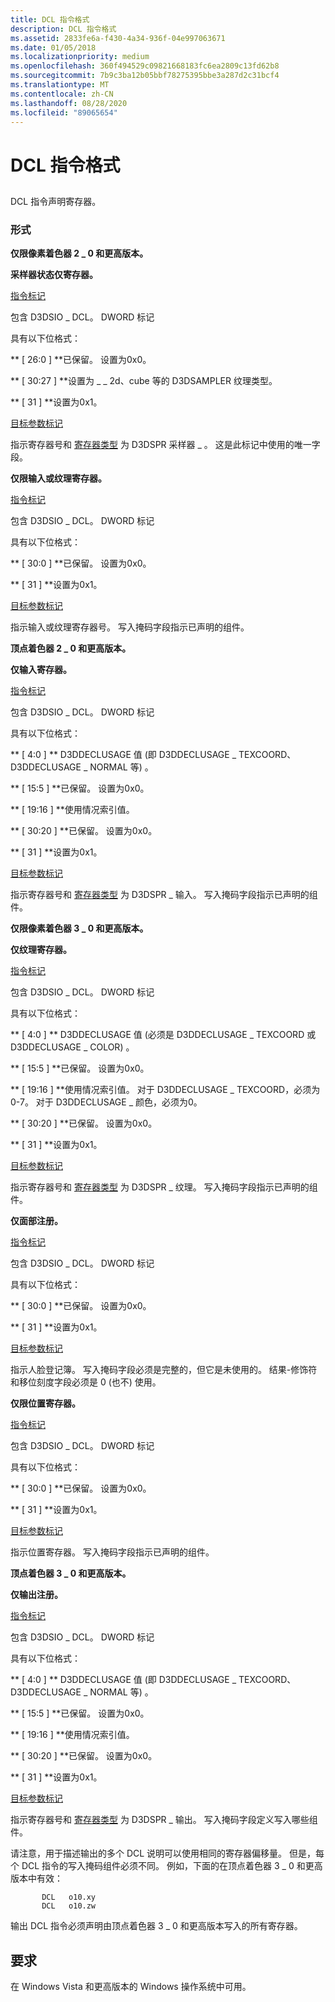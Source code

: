 ```yaml
---
title: DCL 指令格式
description: DCL 指令格式
ms.assetid: 2833fe6a-f430-4a34-936f-04e997063671
ms.date: 01/05/2018
ms.localizationpriority: medium
ms.openlocfilehash: 360f494529c09821668183fc6ea2809c13fd62b8
ms.sourcegitcommit: 7b9c3ba12b05bbf78275395bbe3a287d2c31bcf4
ms.translationtype: MT
ms.contentlocale: zh-CN
ms.lasthandoff: 08/28/2020
ms.locfileid: "89065654"
---
```

# <a name="dcl-instruction-format"></a>DCL 指令格式


## <span id="ddk_dcl_instruction_gg"></span><span id="DDK_DCL_INSTRUCTION_GG"></span>


DCL 指令声明寄存器。

### <a name="span-idformatspanspan-idformatspanformat"></a><span id="format"></span><span id="FORMAT"></span>形式

**仅限像素着色器 2 \_ 0 和更高版本。**

**采样器状态仅寄存器。**

[指令标记](instruction-token.md)

包含 D3DSIO \_ DCL。
DWORD 标记

具有以下位格式：

** \[ 26:0 \] **已保留。 设置为0x0。

** \[ 30:27 \] **设置为 \_ \_ 2d、cube 等的 D3DSAMPLER 纹理类型。

** \[ 31 \] **设置为0x1。

[目标参数标记](destination-parameter-token.md)

指示寄存器号和 [寄存器类型](/windows-hardware/drivers/ddi/d3d9types/ne-d3d9types-_d3dshader_param_register_type) 为 D3DSPR 采样器 \_ 。 这是此标记中使用的唯一字段。

**仅限输入或纹理寄存器。**

[指令标记](instruction-token.md)

包含 D3DSIO \_ DCL。
DWORD 标记

具有以下位格式：

** \[ 30:0 \] **已保留。 设置为0x0。

** \[ 31 \] **设置为0x1。

[目标参数标记](destination-parameter-token.md)

指示输入或纹理寄存器号。 写入掩码字段指示已声明的组件。

**顶点着色器 2 \_ 0 和更高版本。**

**仅输入寄存器。**

[指令标记](instruction-token.md)

包含 D3DSIO \_ DCL。
DWORD 标记

具有以下位格式：

** \[ 4:0 \] ** D3DDECLUSAGE 值 (即 D3DDECLUSAGE \_ TEXCOORD、D3DDECLUSAGE \_ NORMAL 等) 。

** \[ 15:5 \] **已保留。 设置为0x0。

** \[ 19:16 \] **使用情况索引值。

** \[ 30:20 \] **已保留。 设置为0x0。

** \[ 31 \] **设置为0x1。

[目标参数标记](destination-parameter-token.md)

指示寄存器号和 [寄存器类型](/windows-hardware/drivers/ddi/d3d9types/ne-d3d9types-_d3dshader_param_register_type) 为 D3DSPR \_ 输入。 写入掩码字段指示已声明的组件。

**仅限像素着色器 3 \_ 0 和更高版本。**

**仅纹理寄存器。**

[指令标记](instruction-token.md)

包含 D3DSIO \_ DCL。
DWORD 标记

具有以下位格式：

** \[ 4:0 \] ** D3DDECLUSAGE 值 (必须是 D3DDECLUSAGE \_ TEXCOORD 或 D3DDECLUSAGE \_ COLOR) 。

** \[ 15:5 \] **已保留。 设置为0x0。

** \[ 19:16 \] **使用情况索引值。 对于 D3DDECLUSAGE \_ TEXCOORD，必须为0-7。 对于 D3DDECLUSAGE \_ 颜色，必须为0。

** \[ 30:20 \] **已保留。 设置为0x0。

** \[ 31 \] **设置为0x1。

[目标参数标记](destination-parameter-token.md)

指示寄存器号和 [寄存器类型](/windows-hardware/drivers/ddi/d3d9types/ne-d3d9types-_d3dshader_param_register_type) 为 D3DSPR \_ 纹理。 写入掩码字段指示已声明的组件。

**仅面部注册。**

[指令标记](instruction-token.md)

包含 D3DSIO \_ DCL。
DWORD 标记

具有以下位格式：

** \[ 30:0 \] **已保留。 设置为0x0。

** \[ 31 \] **设置为0x1。

[目标参数标记](destination-parameter-token.md)

指示人脸登记簿。 写入掩码字段必须是完整的，但它是未使用的。 结果-修饰符和移位刻度字段必须是 0 (也不) 使用。

**仅限位置寄存器。**

[指令标记](instruction-token.md)

包含 D3DSIO \_ DCL。
DWORD 标记

具有以下位格式：

** \[ 30:0 \] **已保留。 设置为0x0。

** \[ 31 \] **设置为0x1。

[目标参数标记](destination-parameter-token.md)

指示位置寄存器。 写入掩码字段指示已声明的组件。

**顶点着色器 3 \_ 0 和更高版本。**

**仅输出注册。**

[指令标记](instruction-token.md)

包含 D3DSIO \_ DCL。
DWORD 标记

具有以下位格式：

** \[ 4:0 \] ** D3DDECLUSAGE 值 (即 D3DDECLUSAGE \_ TEXCOORD、D3DDECLUSAGE \_ NORMAL 等) 。

** \[ 15:5 \] **已保留。 设置为0x0。

** \[ 19:16 \] **使用情况索引值。

** \[ 30:20 \] **已保留。 设置为0x0。

** \[ 31 \] **设置为0x1。

[目标参数标记](destination-parameter-token.md)

指示寄存器号和 [寄存器类型](/windows-hardware/drivers/ddi/d3d9types/ne-d3d9types-_d3dshader_param_register_type) 为 D3DSPR \_ 输出。 写入掩码字段定义写入哪些组件。

请注意，用于描述输出的多个 DCL 说明可以使用相同的寄存器偏移量。 但是，每个 DCL 指令的写入掩码组件必须不同。 例如，下面的在顶点着色器 3 \_ 0 和更高版本中有效：

```registry
       DCL   o10.xy
       DCL   o10.zw
```

输出 DCL 指令必须声明由顶点着色器 3 \_ 0 和更高版本写入的所有寄存器。

## <a name="span-idrequirementsspanspan-idrequirementsspanspan-idrequirementsspanrequirements"></a><span id="Requirements"></span><span id="requirements"></span><span id="REQUIREMENTS"></span>要求


在 Windows Vista 和更高版本的 Windows 操作系统中可用。

 

